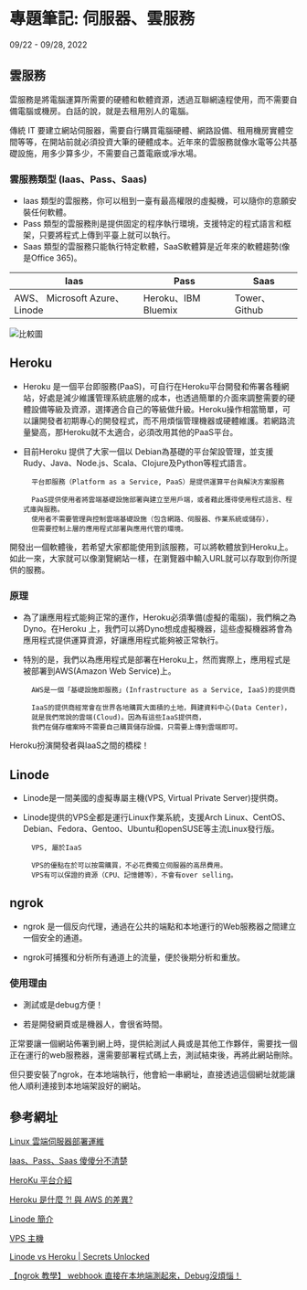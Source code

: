# 專題筆記: 伺服器、雲服務
09/22 - 09/28, 2022

<!-- -------------------------------------------------- -->
雲服務
---

雲服務是將電腦運算所需要的硬體和軟體資源，透過互聯網遠程使用，而不需要自備電腦或機房。白話的說，就是去租用別人的電腦。

傳統 IT 要建立網站伺服器，需要自行購買電腦硬體、網路設備、租用機房實體空間等等，在開站前就必須投資大筆的硬體成本。近年來的雲服務就像水電等公共基礎設施，用多少算多少，不需要自己蓋電廠或凈水場。

### 雲服務類型 (Iaas、Pass、Saas)

- Iaas 類型的雲服務，你可以租到一臺有最高權限的虛擬機，可以隨你的意願安裝任何軟體。
- Pass 類型的雲服務則是提供固定的程序執行環境，支援特定的程式語言和框架，只要將程式上傳到平臺上就可以執行。
- Saas 類型的雲服務只能執行特定軟體，SaaS軟體算是近年來的軟體趨勢(像是Office 365)。

| Iaas | Pass | Saas |
| -------- | -------- | -------- |
| AWS、 Microsoft Azure、 Linode | Heroku、IBM Bluemix | Tower、Github |

![比較圖](https://i.imgur.com/yNHHkev.png)


<!-- -------------------------------------------------- -->
Heroku
---

- Heroku 是一個平台即服務(PaaS)，可自行在Heroku平台開發和佈署各種網站，好處是減少維護管理系統底層的成本，也透過簡單的介面來調整需要的硬體設備等級及資源，選擇適合自己的等級做升級。Heroku操作相當簡單，可以讓開發者初期專心的開發程式，而不用煩惱管理機器或硬體維護。若網路流量變高，那Heroku就不太適合，必須改用其他的PaaS平台。

- 目前Heroku 提供了大家一個以 Debian為基礎的平台架設管理，並支援Rudy、Java、Node.js、Scala、Clojure及Python等程式語言。

        平台即服務（Platform as a Service, PaaS）是提供運算平台與解決方案服務

        PaaS提供使用者將雲端基礎設施部署與建立至用戶端，或者藉此獲得使用程式語言、程式庫與服務。
        使用者不需要管理與控制雲端基礎設施（包含網路、伺服器、作業系統或儲存），
        但需要控制上層的應用程式部署與應用代管的環境。

開發出一個軟體後，若希望大家都能使用到該服務，可以將軟體放到Heroku上。
如此一來，大家就可以像瀏覽網站一樣，在瀏覽器中輸入URL就可以存取到你所提供的服務。

### 原理

- 為了讓應用程式能夠正常的運作，Heroku必須準備(虛擬的電腦)，我們稱之為 Dyno。在Heroku 上，我們可以將Dyno想成虛擬機器，這些虛擬機器將會為應用程式提供運算資源，好讓應用程式能夠被正常執行。

- 特別的是，我們以為應用程式是部署在Heroku上，然而實際上，應用程式是被部署到AWS(Amazon Web Service)上。

        AWS是一個「基礎設施即服務」(Infrastructure as a Service, IaaS)的提供商

        IaaS的提供商經常會在世界各地購買大面積的土地，興建資料中心(Data Center)，
        就是我們常說的雲端(Cloud)。因為有這些IaaS提供商，
        我們在儲存檔案時不需要自己購買儲存設備，只需要上傳到雲端即可。

Heroku扮演開發者與IaaS之間的橋樑！

<!-- -------------------------------------------------- -->
Linode
---

- Linode是一間美國的虛擬專屬主機(VPS, Virtual Private Server)提供商。

- Linode提供的VPS全都是運行Linux作業系統，支援Arch Linux、CentOS、Debian、Fedora、Gentoo、Ubuntu和openSUSE等主流Linux發行版。

        VPS, 屬於IaaS
        
        VPS的優點在於可以按需購買，不必花費獨立伺服器的高昂費用。
        VPS有可以保證的資源（CPU、記憶體等），不會有over selling。

<!-- -------------------------------------------------- -->
ngrok
---

- ngrok 是一個反向代理，通過在公共的端點和本地運行的Web服務器之間建立一個安全的通道。 

- ngrok可捕獲和分析所有通道上的流量，便於後期分析和重放。

### 使用理由

- 測試或是debug方便！

- 若是開發網頁或是機器人，會很省時間。

正常要讓一個網站佈署到網上時，提供給測試人員或是其他工作夥伴，需要找一個正在運行的web服務器，還需要部署程式碼上去，測試結束後，再將此網站刪除。

但只要安裝了ngrok，在本地端執行，他會給一串網址，直接透過這個網址就能讓他人順利連接到本地端架設好的網站。
    
<!-- -------------------------------------------------- -->
參考網址
---

[Linux 雲端伺服器部署運維](https://ihower.tw/rails/fullstack-deployment-cloud.html)

[Iaas、Pass、Saas 傻傻分不清楚](https://dotblogs.com.tw/007_Lawrence/2017/08/21/155203)

[HeroKu 平台介紹](https://www.wpgdadatong.com/tw/blog/detail/40292)

[Heroku 是什麼 ?! 與 AWS 的差異?](https://www.potatomedia.co/post/8b92aa34-cd75-4e8d-9d39-c0617ee93573)

[Linode 簡介](https://www.newton.com.tw/wiki/linode/1222795)

[VPS 主機](https://host.com.tw/VPS%E4%B8%BB%E6%A9%9F)

[Linode vs Heroku | Secrets Unlocked](https://blog.back4app.com/linode-vs-heroku/)

[【ngrok 教學】 webhook 直接在本地端測起來，Debug沒煩惱！](https://learn.markteaching.com/ngrok-webhook/)

<!-- -------------------------------------------------- -->